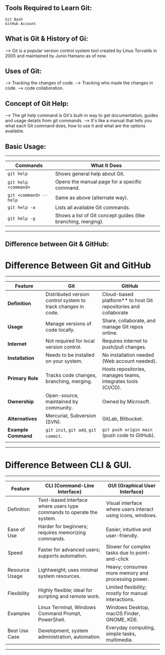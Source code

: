 Tools Required to Learn Git:
---------------------------
	Git Bash
	GitHub Account
	


What is Git & History of Gi:
----------------------------

--> Git is a popular version control system tool created by Linus Torvalds in 2005 and maintained by Junio Hamano as of now.


Uses of Git:
------------

--> Tracking the changes of code.
--> Tracking who made the changes in code.
--> code collaboration.


Concept of Git Help:
--------------------
--> The git help command is Git's built-in way to get documentation, guides and usage details from git commands.
--> It's like a manual that tells you what each Git command does, how to use it and what are the options available.

Basic Usage:
------------
------------------------------------------------------------------------------------------
| Commands                | What It Does                                                  |
| ---------------------- | ------------------------------------------------------------- |
| `git help`             | Shows general help about Git.                                 |
| `git help <command>`   | Opens the manual page for a specific command.                 |
| `git <command> --help` | Same as above (alternate way).                                |
| `git help -a`          | Lists all available Git commands.                             |
| `git help -g`          | Shows a list of Git concept guides (like branching, merging). |
------------------------------------------------------------------------------------------

Difference between Git & GitHub:
--------------------------------

# Difference Between Git and GitHub
----------------------------------------------------------------------------------------------------------------------------------------------------
| Feature            | Git                                           | GitHub                                                                       |
|--------------------|-----------------------------------------------|------------------------------------------------------------------------------|
| **Definition**     | Distributed version control system to track changes in code.| Cloud-based platform** to host Git repositories and collaborate|   |**Type**            | Tool (Installed locally)                      | Service (Web-based)                                                          |
| **Usage**          | Manage versions of code locally.              | Share, collaborate, and manage Git repos online.                             |
| **Internet**       | Not required for local version control.       | Requires internet to push/pull changes.                                      |
| **Installation**   | Needs to be installed on your system.         | No installation needed (Web account needed).                                 |
| **Primary Role**   | Tracks code changes, branching, merging.      | Hosts repositories, manages teams, integrates tools (CI/CD).                 |
| **Ownership**      | Open-source, maintained by community.         | Owned by Microsoft.                                                          |
| **Alternatives**   | Mercurial, Subversion (SVN).                  | GitLab, Bitbucket.                                                           |
| **Example Command**| `git init`, `git add`, `git commit`.          | `git push origin main` (push code to GitHub).                                |
|                    |                                               |                                                                              |
-----------------------------------------------------------------------------------------------------------------------------------------------------

# Difference Between CLI & GUI.

-----------------------------------------------------------------------------------------------------------------------------------------------------------
| Feature           | CLI (Command-Line Interface)                                          | GUI (Graphical User Interface)                               |        
| ----------------- | --------------------------------------------------------------------- | -------------------------------------------------------------|
| Definition        | Text-based interface where users type commands to operate the system. | Visual interface where users interact using icons, windows.  |
| Ease of Use       | Harder for beginners; requires memorizing commands.                   | Easier; intuitive and user-friendly.                         |            
| Speed             | Faster for advanced users; supports automation.                       | Slower for complex tasks due to point-and-click  |navigation.|              
| Resource Usage    | Lightweight; uses minimal system resources.                           | Heavy; consumes more memory and processing power.            |           
| Flexibility       | Highly flexible; ideal for scripting and remote work.                 | Limited flexibility; mostly for manual interactions.         |          
| Examples          | Linux Terminal, Windows Command Prompt, PowerShell.                   | Windows Desktop, macOS Finder, GNOME, KDE.                   |          
| Best Use Case     | Development, system administration, automation.                       | Everyday computing, simple tasks, multimedia.                |  
-----------------------------------------------------------------------------------------------------------------------------------------------------------  

